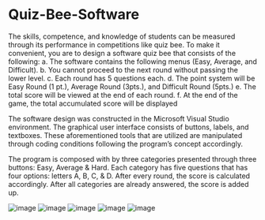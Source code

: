 # Quiz-Bee-Software

The skills, competence, and knowledge of students can be measured through its performance in competitions like quiz bee. To make it convenient, you are to design a software quiz bee that consists of the following: 
a.	The software contains the following menus (Easy, Average, and Difficult).
b.	You cannot proceed to the next round without passing the lower level.
c.	Each round has 5 questions each.
d.	The point system will be Easy Round (1 pt.), Average Round (3pts.), and Difficult Round (5pts.) 
e.	The total score will be viewed at the end of each round.
f.	At the end of the game, the total accumulated score will be displayed

The software design was constructed in the Microsoft Visual Studio environment. The graphical user interface consists of buttons, labels, and textboxes. These aforementioned tools that are utilized are manipulated through coding conditions following the program’s concept accordingly.

The program is composed with by three categories presented through three buttons: Easy, Average & Hard. Each category has five questions that has four options: letters A, B, C, & D. After every round, the score is calculated accordingly. After all categories are already answered, the score is added up. 

![image](https://github.com/user-attachments/assets/d35cc1c3-dd9b-483c-bfb7-a4eb820bd15d)
![image](https://github.com/user-attachments/assets/dbf31afc-2b50-4d72-942b-f4b53b759614)
![image](https://github.com/user-attachments/assets/6c98161f-5d12-4754-a87e-522aa43ab94e)
![image](https://github.com/user-attachments/assets/78d1cf87-a949-4c94-84ed-ea724a017cba)
![image](https://github.com/user-attachments/assets/70f51b1c-4589-4c0f-995c-7581acc88bf6)



